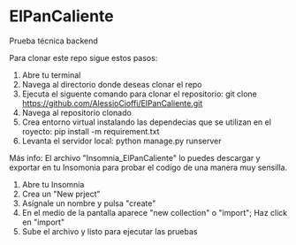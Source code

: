 # ElPanCaliente
Prueba técnica backend

Para clonar este repo sigue estos pasos:
1. Abre tu terminal
2. Navega al directorio donde deseas clonar el repo
3. Ejecuta el siguente comando para clonar el repositorio:
  git clone https://github.com/AlessioCioffi/ElPanCaliente.git
4. Navega al repositorio clonado
5. Crea entorno virtual instalando las dependecias que se utilizan en el royecto:
  pip install -m requirement.txt
6. Levanta el servidor local:
  python manage.py runserver

Más info:
El archivo "Insomnia_ElPanCaliente" lo puedes descargar y exportar en tu Insomonia 
para probar el codigo de una manera muy sensilla.
1. Abre tu Insomnia
2. Crea un "New prject"
3. Asígnale un nombre y pulsa "create"
4. En el medio de la pantalla aparece "new collection" o "import";
   Haz click en "import"
5. Sube el archivo y listo para ejecutar las pruebas
